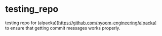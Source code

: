 # testing_repo

testing repo for (alpacka)[https://github.com/nyoom-engineering/alpacka] to ensure that getting commit messages works properly.
